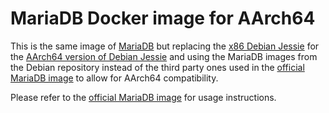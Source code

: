 # MariaDB Docker image for AArch64

This is the same image of [MariaDB](https://hub.docker.com/_/mariadb/) but replacing the [x86 Debian Jessie](https://hub.docker.com/_/debian/) for the [AArch64 version of Debian Jessie](https://hub.docker.com/r/aarch64/debian/) and using the MariaDB images from the Debian repository instead of the third party ones used in the [official MariaDB image](https://hub.docker.com/_/mariadb/) to allow for AArch64 compatibility.

Please refer to the [official MariaDB image](https://hub.docker.com/_/mariadb/) for usage instructions.

